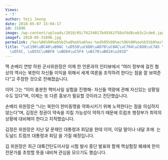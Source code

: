 ```yaml
---
Views:
- '7'
author: Yeji Jeong
date: 2018-05-07 15:04:17
id: 31896
image: /wp-content/uploads/2018/05/76234017b49361f58afdd8ceb3c2cde6.jpg
imagef: 2018-05-31896.jpg
permalink: /%ec%86%90%eb%b2%a0%eb%a6%ac-%ed%95%98%ec%9b%90%ea%b5%b0%ec%82%ac%ec%9c%84%ec%9b%90%ec%9e%a5-%eb%b6%81%ed%95%9c-%ed%95%9c%eb%af%b8-%eb%b6%84%ec%97%b4-%eb%85%b8%eb%a0%a4/
title: "\uC190\uBCA0\uB9AC \uD558\uC6D0\uAD70\uC0AC\uC704\uC6D0\uC7A5 \u201C\uBD81\
  \uD55C, \uD55C\uBBF8 \uBD84\uC5F4 \uB178\uB824\u201D"
---
```


맥 손베리 연방 하원 군사위원장은 어제 한 언론과의 인터뷰에서 “여러 정부에 걸친 협상의 역사는 북한이 자신들 이익을 위해서 세계 여론을 조작하려 한다는 점을 잘 보여준다”고 주장한 것으로 전해졌습니다.

이어 그는 “이미 충분한 핵미사일 실험을 진행해- 자신들 역량에 관해 자신있는 상황일 수도 있다”며, 이제는 또 다른 홍보가 필요할 것이라고 진단했습니다.

손베리 위원장은 “나는 북한이 한미동맹을 약화시키기 위해 노력한다는 점을 의심하지 않는다”며, 김정은 정권이 약속을 지킬 가능성이 약하기 때문에 트럼프 행정부가 최악의 상황에 대비해야 한다고 지적했습니다.

김정은 위원장은 지난 달 문재인 대통령과 회담을 한데 이어, 이달 말이나 내달 초에  는 도널드 트럼프 대통령과 회담 을 가질 예정입니다.

김 위원장은 최근 대륙간탄도미사일 시험 발사 중단 발표와 함께 핵실험장 폐쇄에 한미 전문가를 초청할 뜻을 내비쳐 관심을 모으기도 했습니다.